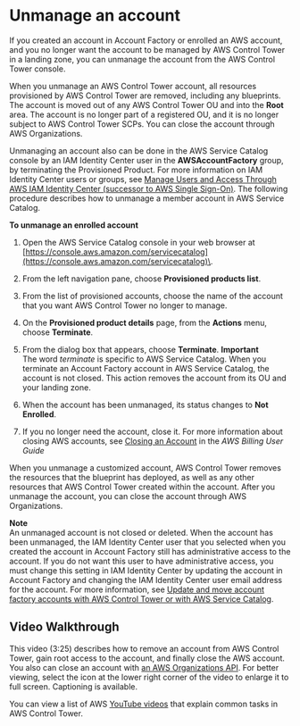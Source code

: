 # Unmanage an account<a name="unmanage-account"></a>

If you created an account in Account Factory or enrolled an AWS account, and you no longer want the account to be managed by AWS Control Tower in a landing zone, you can unmanage the account from the AWS Control Tower console\. 

When you unmanage an AWS Control Tower account, all resources provisioned by AWS Control Tower are removed, including any blueprints\. The account is moved out of any AWS Control Tower OU and into the **Root** area\. The account is no longer part of a registered OU, and it is no longer subject to AWS Control Tower SCPs\. You can close the account through AWS Organizations\.

Unmanaging an account also can be done in the AWS Service Catalog console by an IAM Identity Center user in the **AWSAccountFactory** group, by terminating the Provisioned Product\. For more information on IAM Identity Center users or groups, see [Manage Users and Access Through AWS IAM Identity Center \(successor to AWS Single Sign\-On\)](sso.md)\. The following procedure describes how to unmanage a member account in AWS Service Catalog\.

**To unmanage an enrolled account**

1. Open the AWS Service Catalog console in your web browser at [https://console.aws.amazon.com/servicecatalog](https://console.aws.amazon.com/servicecatalog)\.

1. From the left navigation pane, choose **Provisioned products list**\.

1. From the list of provisioned accounts, choose the name of the account that you want AWS Control Tower no longer to manage\.

1. On the **Provisioned product details** page, from the **Actions** menu, choose **Terminate**\.

1. From the dialog box that appears, choose **Terminate**\.
**Important**  
The word *terminate* is specific to AWS Service Catalog\. When you terminate an Account Factory account in AWS Service Catalog, the account is not closed\. This action removes the account from its OU and your landing zone\.

1.  When the account has been unmanaged, its status changes to **Not Enrolled**\.

1. If you no longer need the account, close it\. For more information about closing AWS accounts, see [Closing an Account](https://docs.aws.amazon.com/awsaccountbilling/latest/aboutv2/close-account.html) in the *AWS Billing User Guide*

When you unmanage a customized account, AWS Control Tower removes the resources that the blueprint has deployed, as well as any other resources that AWS Control Tower created within the account\. After you unmanage the account, you can close the account through AWS Organizations\.

**Note**  
An unmanaged account is not closed or deleted\. When the account has been unmanaged, the IAM Identity Center user that you selected when you created the account in Account Factory still has administrative access to the account\. If you do not want this user to have administrative access, you must change this setting in IAM Identity Center by updating the account in Account Factory and changing the IAM Identity Center user email address for the account\. For more information, see [Update and move account factory accounts with AWS Control Tower or with AWS Service Catalog](updating-account-factory-accounts.md)\.

## Video Walkthrough<a name="unmanage-account-video"></a>

This video \(3:25\) describes how to remove an account from AWS Control Tower, gain root access to the account, and finally close the AWS account\. You also can close an account with [an AWS Organizations API](https://docs.aws.amazon.com/controltower/latest/userguide/delete-account.html)\. For better viewing, select the icon at the lower right corner of the video to enlarge it to full screen\. Captioning is available\.

You can view a list of AWS [YouTube videos](https://www.youtube.com/playlist?list=PLhr1KZpdzukdS9skEXbY0z67F-wrcpbjm) that explain common tasks in AWS Control Tower\.